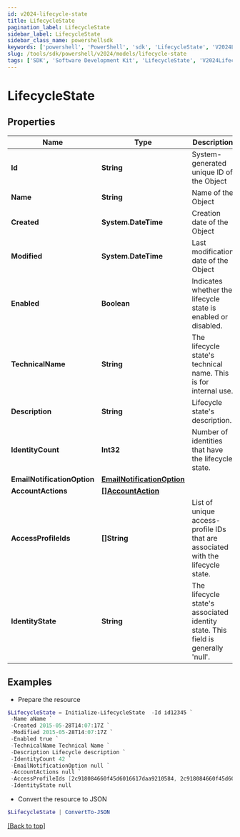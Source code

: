 ```yaml
---
id: v2024-lifecycle-state
title: LifecycleState
pagination_label: LifecycleState
sidebar_label: LifecycleState
sidebar_class_name: powershellsdk
keywords: ['powershell', 'PowerShell', 'sdk', 'LifecycleState', 'V2024LifecycleState'] 
slug: /tools/sdk/powershell/v2024/models/lifecycle-state
tags: ['SDK', 'Software Development Kit', 'LifecycleState', 'V2024LifecycleState']
---
```



# LifecycleState

## Properties

Name | Type | Description | Notes
------------ | ------------- | ------------- | -------------
**Id** | **String** | System-generated unique ID of the Object | [optional] [readonly] 
**Name** | **String** | Name of the Object | [required]
**Created** | **System.DateTime** | Creation date of the Object | [optional] [readonly] 
**Modified** | **System.DateTime** | Last modification date of the Object | [optional] [readonly] 
**Enabled** | **Boolean** | Indicates whether the lifecycle state is enabled or disabled. | [optional] [default to $false]
**TechnicalName** | **String** | The lifecycle state's technical name. This is for internal use. | [required]
**Description** | **String** | Lifecycle state's description. | [optional] 
**IdentityCount** | **Int32** | Number of identities that have the lifecycle state. | [optional] [readonly] 
**EmailNotificationOption** | [**EmailNotificationOption**](email-notification-option) |  | [optional] 
**AccountActions** | [**[]AccountAction**](account-action) |  | [optional] 
**AccessProfileIds** | **[]String** | List of unique access-profile IDs that are associated with the lifecycle state. | [optional] 
**IdentityState** | **String** | The lifecycle state's associated identity state. This field is generally 'null'. | [optional] 

## Examples

- Prepare the resource
```powershell
$LifecycleState = Initialize-LifecycleState  -Id id12345 `
 -Name aName `
 -Created 2015-05-28T14:07:17Z `
 -Modified 2015-05-28T14:07:17Z `
 -Enabled true `
 -TechnicalName Technical Name `
 -Description Lifecycle description `
 -IdentityCount 42 `
 -EmailNotificationOption null `
 -AccountActions null `
 -AccessProfileIds [2c918084660f45d6016617daa9210584, 2c918084660f45d6016617daa9210500] `
 -IdentityState null
```

- Convert the resource to JSON
```powershell
$LifecycleState | ConvertTo-JSON
```


[[Back to top]](#) 


